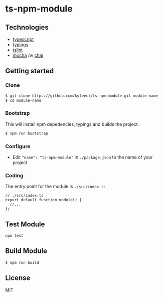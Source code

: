 # ts-npm-module

## Technologies

- [typescript](https://www.typescriptlang.org/)
- [typings](https://github.com/typings/typings)
- [tslint](https://github.com/palantir/tslint)
- [mocha](https://mochajs.org/) /w [chai](http://chaijs.com/)

## Getting started

### Clone

```sh
$ git clone https://github.com/kyleect/ts-npm-module.git module-name
$ cd module-name
```

### Bootstrap

This will install npm depedencies, typings and builds the project.

```sh
$ npm run bootstrap
```

### Configure

- Edit `"name": "ts-npm-module"` in `./package.json` to the name of your project

### Coding

The entry point for the module is `./src/index.ts`

```
// ./src/index.ts
export default function module() {
  //...
};
```

## Test Module

```
npm test
```

## Build Module

```
$ npm run build
```

## License

MIT
